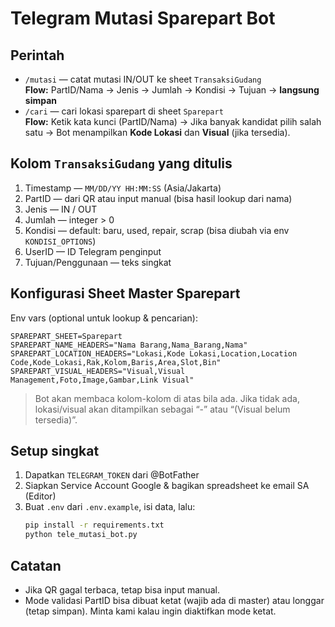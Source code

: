 # Telegram Mutasi Sparepart Bot

## Perintah
- `/mutasi` — catat mutasi IN/OUT ke sheet `TransaksiGudang`  
  **Flow:** PartID/Nama → Jenis → Jumlah → Kondisi → Tujuan → **langsung simpan**
- `/cari` — cari lokasi sparepart di sheet `Sparepart`  
  **Flow:** Ketik kata kunci (PartID/Nama) → Jika banyak kandidat pilih salah satu → Bot menampilkan **Kode Lokasi** dan **Visual** (jika tersedia).

## Kolom `TransaksiGudang` yang ditulis
1. Timestamp — `MM/DD/YY HH:MM:SS` (Asia/Jakarta)
2. PartID — dari QR atau input manual (bisa hasil lookup dari nama)
3. Jenis — IN / OUT
4. Jumlah — integer > 0
5. Kondisi — default: baru, used, repair, scrap (bisa diubah via env `KONDISI_OPTIONS`)
6. UserID — ID Telegram penginput
7. Tujuan/Penggunaan — teks singkat

## Konfigurasi Sheet Master Sparepart
Env vars (optional untuk lookup & pencarian):
```
SPAREPART_SHEET=Sparepart
SPAREPART_NAME_HEADERS="Nama Barang,Nama_Barang,Nama"
SPAREPART_LOCATION_HEADERS="Lokasi,Kode Lokasi,Location,Location Code,Kode_Lokasi,Rak,Kolom,Baris,Area,Slot,Bin"
SPAREPART_VISUAL_HEADERS="Visual,Visual Management,Foto,Image,Gambar,Link Visual"
```
> Bot akan membaca kolom-kolom di atas bila ada. Jika tidak ada, lokasi/visual akan ditampilkan sebagai “-” atau “(Visual belum tersedia)”.

## Setup singkat
1. Dapatkan `TELEGRAM_TOKEN` dari @BotFather  
2. Siapkan Service Account Google & bagikan spreadsheet ke email SA (Editor)  
3. Buat `.env` dari `.env.example`, isi data, lalu:
   ```bash
   pip install -r requirements.txt
   python tele_mutasi_bot.py
   ```

## Catatan
- Jika QR gagal terbaca, tetap bisa input manual.
- Mode validasi PartID bisa dibuat ketat (wajib ada di master) atau longgar (tetap simpan). Minta kami kalau ingin diaktifkan mode ketat.
